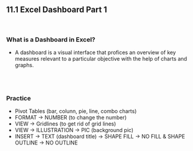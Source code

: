 ## 11.1 Excel Dashboard Part 1
<br/>

### What is a Dashboard in Excel?
- A dashboard is a visual interface that profices an overview of key measures relevant to a particular objective with the help of charts and graphs.

<br/><br/>

### Practice
- Pivot Tables (bar, colunn, pie, line, combo charts)
- FORMAT -> NUMBER (to change the number)
- VIEW -> Gridlines (to get rid of grid lines)
- VIEW -> ILLUSTRATION -> PIC (background pic)
- INSERT -> TEXT (dashboard title) -> SHAPE FILL -> NO FILL & SHAPE OUTLINE -> NO OUTLINE

<br/><br/>

